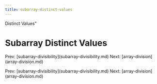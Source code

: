 ```yaml
---
title: subarray-distinct-values
---
```


Distinct Values\"

# Subarray Distinct Values

Prev:
\[subarray-divisibility](subarray-divisibility.md)
Next: \[array-division](array-division.md)

Prev:
\[subarray-divisibility](subarray-divisibility.md)
Next: \[array-division](array-division.md)
